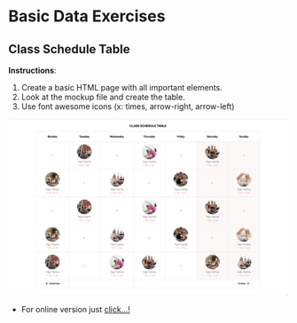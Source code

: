 # Basic Data Exercises

## Class Schedule Table

**Instructions**:

1. Create a basic HTML page with all important elements.
2. Look at the mockup file and create the table.
3. Use font awesome icons (x: times, arrow-right,  arrow-left)

![mockup-image](./mockup.png)

- For online version just [click...!](https://hsnakk.github.io/schedule-table/)